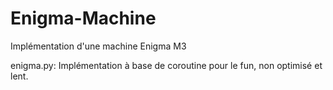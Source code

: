 # Enigma-Machine
Implémentation d'une machine Enigma M3

enigma.py: Implémentation à base de coroutine pour le fun, non optimisé et lent.
